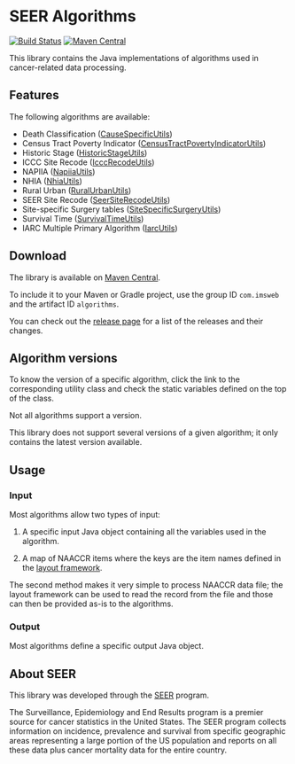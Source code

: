 # SEER Algorithms

[![Build Status](https://travis-ci.org/imsweb/algorithms.svg?branch=master)](https://travis-ci.org/imsweb/algorithms)
[![Maven Central](https://maven-badges.herokuapp.com/maven-central/com.imsweb/algorithms/badge.svg)](https://maven-badges.herokuapp.com/maven-central/com.imsweb/algorithms)

This library contains the Java implementations of algorithms used in cancer-related data processing.

## Features

The following algorithms are available:
 
 * Death Classification ([CauseSpecificUtils](https://github.com/imsweb/algorithms/tree/master/src/main/java/com/imsweb/algorithms/causespecific/CauseSpecificUtils.java))
 * Census Tract Poverty Indicator ([CensusTractPovertyIndicatorUtils](https://github.com/imsweb/algorithms/tree/master/src/main/java/com/imsweb/algorithms/censustractpovertyindicator/CensusTractPovertyIndicatorUtils.java))
 * Historic Stage ([HistoricStageUtils](https://github.com/imsweb/algorithms/tree/master/src/main/java/com/imsweb/algorithms/historicstage/HistoricStageUtils.java))
 * ICCC Site Recode ([IcccRecodeUtils](https://github.com/imsweb/algorithms/tree/master/src/main/java/com/imsweb/algorithms/iccc/IcccRecodeUtils.java))
 * NAPIIA ([NapiiaUtils](https://github.com/imsweb/algorithms/tree/master/src/main/java/com/imsweb/algorithms/napiia/NapiiaUtils.java))
 * NHIA ([NhiaUtils](https://github.com/imsweb/algorithms/tree/master/src/main/java/com/imsweb/algorithms/nhia/NhiaUtils.java))
 * Rural Urban ([RuralUrbanUtils](https://github.com/imsweb/algorithms/tree/master/src/main/java/com/imsweb/algorithms/ruralurban/RuralUrbanUtils.java))
 * SEER Site Recode ([SeerSiteRecodeUtils](https://github.com/imsweb/algorithms/tree/master/src/main/java/com/imsweb/algorithms/seersiterecode/SeerSiteRecodeUtils.java))
 * Site-specific Surgery tables ([SiteSpecificSurgeryUtils](https://github.com/imsweb/algorithms/tree/master/src/main/java/com/imsweb/algorithms/surgery/SiteSpecificSurgeryUtils.java))
 * Survival Time ([SurvivalTimeUtils](https://github.com/imsweb/algorithms/tree/master/src/main/java/com/imsweb/algorithms/survival/SurvivalTimeUtils.java))
 * IARC Multiple Primary Algorithm ([IarcUtils](https://github.com/imsweb/algorithms/tree/master/src/main/java/com/imsweb/algorithms/iarc/IarcUtils.java))

## Download

The library is available on [Maven Central](http://search.maven.org/#search%7Cga%7C1%7Cg%3A%22com.imsweb%22%20AND%20a%3A%22algorithms%22).

To include it to your Maven or Gradle project, use the group ID `com.imsweb` and the artifact ID `algorithms`.

You can check out the [release page](https://github.com/imsweb/algorithms/releases) for a list of the releases and their changes.


## Algorithm versions

To know the version of a specific algorithm, click the link to the corresponding utility class and check the static variables defined on the top of the class.

Not all algorithms support a version.

This library does not support several versions of a given algorithm; it only contains the latest version available.

## Usage

### Input

Most algorithms allow two types of input:

1. A specific input Java object containing all the variables used in the algorithm.

2. A map of NAACCR items where the keys are the item names defined in the [layout framework](https://github.com/imsweb/layout).

The second method makes it very simple to process NAACCR data file; the layout framework can be used to read the record from the file and
those can then be provided as-is to the algorithms.

### Output

Most algorithms define a specific output Java object.

## About SEER

This library was developed through the [SEER](http://seer.cancer.gov/) program.

The Surveillance, Epidemiology and End Results program is a premier source for cancer statistics in the United States.
The SEER program collects information on incidence, prevalence and survival from specific geographic areas representing
a large portion of the US population and reports on all these data plus cancer mortality data for the entire country.